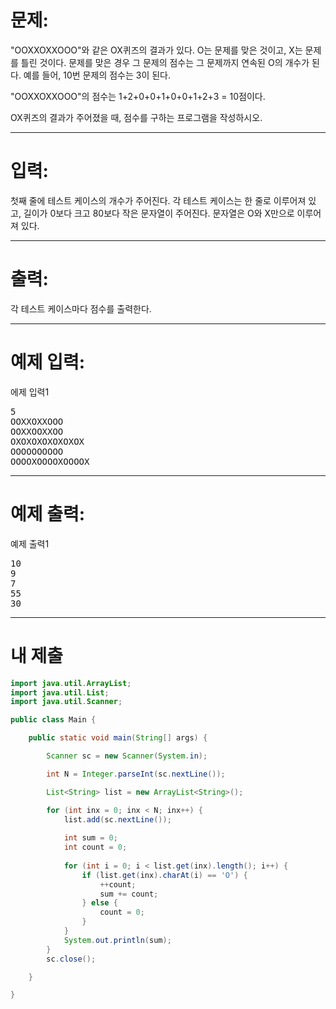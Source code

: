 # 문제: 
"OOXXOXXOOO"와 같은 OX퀴즈의 결과가 있다. O는 문제를 맞은 것이고, X는 문제를 틀린 것이다. 문제를 맞은 경우 그 문제의 점수는 그 문제까지 연속된 O의 개수가 된다. 예를 들어, 10번 문제의 점수는 3이 된다.

"OOXXOXXOOO"의 점수는 1+2+0+0+1+0+0+1+2+3 = 10점이다.

OX퀴즈의 결과가 주어졌을 때, 점수를 구하는 프로그램을 작성하시오.

---
# 입력: 
첫째 줄에 테스트 케이스의 개수가 주어진다. 각 테스트 케이스는 한 줄로 이루어져 있고, 길이가 0보다 크고 80보다 작은 문자열이 주어진다. 문자열은 O와 X만으로 이루어져 있다.

---
# 출력: 
각 테스트 케이스마다 점수를 출력한다.

---
# 예제 입력:

에제 입력1
<pre>
5
OOXXOXXOOO
OOXXOOXXOO
OXOXOXOXOXOXOX
OOOOOOOOOO
OOOOXOOOOXOOOOX
</pre>

---
# 예제 출력:

예제 출력1
<pre>
10
9
7
55
30
</pre>

---
# 내 제출
~~~java
import java.util.ArrayList;
import java.util.List;
import java.util.Scanner;

public class Main {

	public static void main(String[] args) {

		Scanner sc = new Scanner(System.in);

		int N = Integer.parseInt(sc.nextLine());

		List<String> list = new ArrayList<String>();

		for (int inx = 0; inx < N; inx++) {
			list.add(sc.nextLine());
			
			int sum = 0;
			int count = 0;
			
			for (int i = 0; i < list.get(inx).length(); i++) {
				if (list.get(inx).charAt(i) == 'O') {
					++count;
					sum += count;
				} else {
					count = 0;
				}
			}
			System.out.println(sum);
		}
		sc.close();

	}

}
~~~
